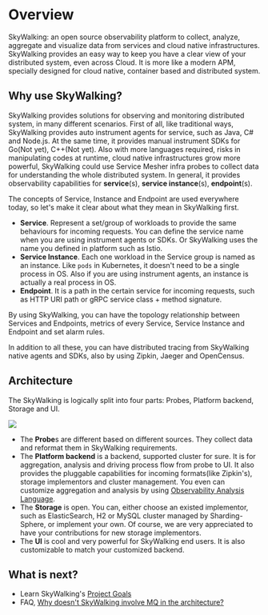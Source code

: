 # Overview
SkyWalking: an open source observability platform to collect, analyze, aggregate and visualize data from services and cloud native
infrastructures. SkyWalking provides an easy way to keep you have a clear view of your distributed system, even across Cloud.
It is more like a modern APM, specially designed for cloud native, container based and distributed system.

## Why use SkyWalking?
SkyWalking provides solutions for observing and monitoring distributed system, in many different scenarios. First of all,
like traditional ways, SkyWalking provides auto instrument agents for service, such as Java, C#
and Node.js. At the same time, it provides manual instrument SDKs for Go(Not yet), C++(Not yet).
Also with more languages required, risks in manipulating codes at runtime, cloud native infrastructures grow 
more powerful, SkyWalking could use Service Mesher infra probes to collect data for understanding the whole distributed system.
In general, it provides observability capabilities for **service**(s), **service instance**(s), **endpoint**(s).

The concepts of Service, Instance and Endpoint are used everywhere today, so let's make it clear about what they mean in SkyWalking first.

- **Service**. Represent a set/group of workloads to provide the same behaviours for incoming requests. You can define the service
  name when you are using instrument agents or SDKs. Or SkyWalking uses the name you defined in platform such as Istio.
- **Service Instance**. Each one workload in the Service group is named as an instance. Like `pods` in Kubernetes, it doesn't need
  to be a single process in OS. Also if you are using instrument agents, an instance is actually a real process in OS.
- **Endpoint**. It is a path in the certain service for incoming requests, such as HTTP URI path or gRPC service class + method
signature. 

By using SkyWalking, you can have the topology relationship between Services and Endpoints, metrics of every Service, Service
Instance and Endpoint and set alarm rules.

In addition to all these, you can have distributed tracing from SkyWalking native agents and SDKs, also by using Zipkin, Jaeger
and OpenCensus.

## Architecture
The SkyWalking is logically split into four parts: Probes, Platform backend, Storage and UI.

<img src="http://skywalking.apache.org/assets/frame.jpeg"/>

- The **Probe**s are different based on different sources. They collect data and reformat them in SkyWalking requirements.
- The **Platform backend** is a backend, supported cluster for sure. It is for aggregation, analysis and driving process flow
from probe to UI. It also provides the pluggable capabilities for incoming formats(like Zipkin's), storage implementors and cluster
 management. You even can customize aggregation and analysis by using [Observability Analysis Language](oal.md).
- The **Storage** is open. You can, either choose an existed implementor, such as ElasticSearch, H2 or MySQL cluster managed by 
Sharding-Sphere, or implement your own. Of course, we are very appreciated to have your contributions for new storage implementors.
- The **UI** is cool and very powerful for SkyWalking end users. It is also customizable to match your customized backend.


## What is next?
- Learn SkyWalking's [Project Goals](project-goals.md)
- FAQ, [Why doesn't SkyWalking involve MQ in the architecture?](../FAQ/why_mq_not_involved.md)
